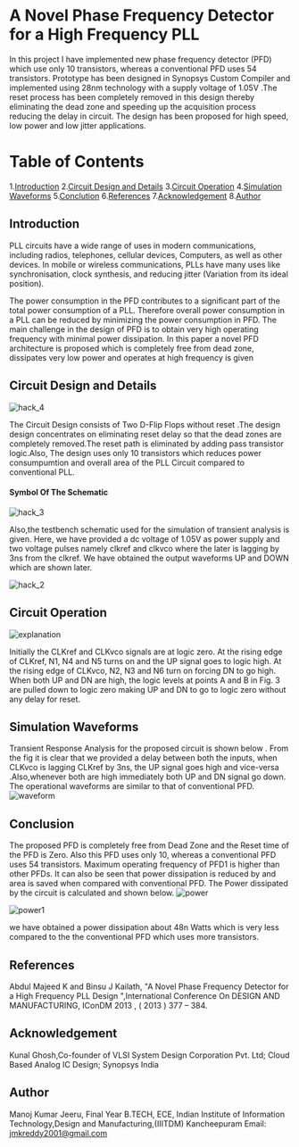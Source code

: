# A Novel Phase Frequency Detector for a High Frequency PLL
In this project I have implemented new phase frequency detector (PFD) which use only 10 transistors, whereas a conventional PFD uses 54 transistors. Prototype has been designed in Synopsys Custom Compiler  and implemented using 28nm technology with a supply voltage of 1.05V .The reset process has been completely removed in this design thereby eliminating the dead zone and speeding up the acquisition process reducing the delay in circuit. The design has been proposed for high speed, low power and low jitter applications. 

# Table of Contents 
1.[Introduction](#Introduction) 
2.[Circuit Design and Details](#Circuit-Design-and-Details) 
3.[Circuit Operation](#Circuit-Operation) 
4.[Simulation Waveforms](#Simulation-Waveforms) 
5.[Conclution](#Conclution) 
6.[References](#References) 
7.[Acknowledgement](#Acknowledgement) 
8.[Author](#Author) 

## Introduction 
PLL circuits have a wide range of uses in modern communications, including
radios, telephones, cellular devices, Computers, as well as other devices. In mobile or
wireless communications, PLLs have many uses like synchronisation, clock synthesis,
and reducing jitter (Variation from its ideal position).

The power consumption in the PFD contributes to a significant part of the total power consumption of a PLL.
Therefore overall power consumption in a PLL can be reduced by minimizing the power consumption in PFD. The
main challenge in the design of PFD is to obtain very high operating frequency with minimal power dissipation. In this paper a novel PFD architecture is
proposed which is completely free from dead zone, dissipates very low power and operates at high frequency is given

## Circuit Design and Details 
![hack_4](https://user-images.githubusercontent.com/72538560/156032830-b93dff2e-d9d4-4770-bda5-49a0c96dcb31.png)

The Circuit Design consists of Two D-Flip Flops without reset .The design  design concentrates on eliminating reset delay so that the dead zones are completely
removed.The reset path is eliminated by adding pass transistor logic.Also, The design uses only 10 transistors which reduces power consumpumtion and overall area of the PLL Circuit compared to conventional PLL.
#### Symbol Of The Schematic
![hack_3](https://user-images.githubusercontent.com/72538560/156042098-5ff17e58-3fbd-4f99-a517-b38bacdef905.png)

Also,the testbench schematic used for the simulation of transient analysis is given. Here, we have provided a dc voltage of 1.05V as power supply and two voltage pulses namely clkref and clkvco where the later is lagging by 3ns from the clkref. We have obtained the output waveforms UP and DOWN which are shown later.

![hack_2](https://user-images.githubusercontent.com/72538560/156042981-e15ee473-f861-499c-946c-9280d2fac99d.png)

## Circuit Operation
![explanation](https://user-images.githubusercontent.com/72538560/156037554-811cdf36-3c28-4f8c-ad4c-9323ae9f17bf.png)

Initially the CLKref and CLKvco signals are at logic zero. At the rising edge of CLKref, N1, N4 and N5 turns on and the UP signal goes to logic high. At the
rising edge of CLKvco, N2, N3 and N6 turn on forcing DN to go high. When both UP and DN are high, the logic
levels at points A and B in Fig. 3 are pulled down to logic zero making UP and DN to go to logic zero without any
delay for reset. 

## Simulation Waveforms 
Transient Response Analysis for the proposed circuit is shown below . From the fig it is clear that we provided a delay between both the inputs, when CLKvco is
lagging CLKref by 3ns, the UP signal goes high and vice-versa .Also,whenever both are high immediately both UP and DN signal go
down. The operational waveforms are similar to that of conventional PFD.
![waveform](https://user-images.githubusercontent.com/72538560/156040612-88e9244c-62eb-40bf-ae18-12aaeb03f2eb.png)



## Conclusion 
The proposed PFD is completely free from Dead Zone and the Reset time of the PFD is Zero.
Also this PFD uses only 10, whereas a conventional PFD uses 54 transistors. Maximum operating frequency of PFD1 is
 higher than other PFDs. It can also be seen that power dissipation is reduced by
 and area is saved when compared with conventional PFD. The Power dissipated by the circuit is calculated and shown below.
![power](https://user-images.githubusercontent.com/72538560/156043913-5253712d-9a7f-4473-b384-01f7f98ecbac.png)

![power1](https://user-images.githubusercontent.com/72538560/156044744-d03dce3f-4e93-412a-950b-a252555a6689.png)

we have obtained a power dissipation about 48n Watts which is very less compared to the the conventional PFD which uses more transistors.



## References 
Abdul Majeed K and Binsu J Kailath, "A Novel Phase Frequency Detector for a High Frequency PLL
Design ",International Conference On DESIGN AND MANUFACTURING, IConDM 2013 
, ( 2013 ) 377 – 384. 

## Acknowledgement 
Kunal Ghosh,Co-founder of VLSI System Design Corporation Pvt. Ltd;
Cloud Based Analog IC Design;
Synopsys India

## Author 
Manoj Kumar Jeeru, Final Year B.TECH, ECE, Indian Institute of Information Technology,Design and Manufacturing,(IIITDM) Kancheepuram Email: jmkreddy2001@gmail.com
